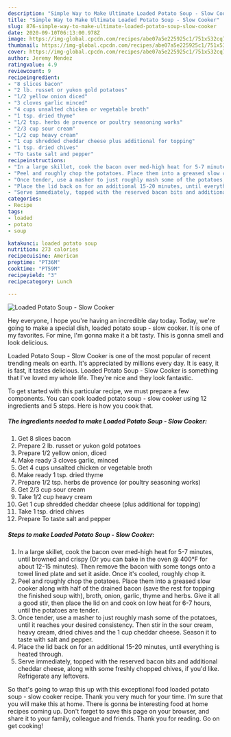 ```yaml
---
description: "Simple Way to Make Ultimate Loaded Potato Soup - Slow Cooker"
title: "Simple Way to Make Ultimate Loaded Potato Soup - Slow Cooker"
slug: 876-simple-way-to-make-ultimate-loaded-potato-soup-slow-cooker
date: 2020-09-10T06:13:00.978Z
image: https://img-global.cpcdn.com/recipes/abe07a5e225925c1/751x532cq70/loaded-potato-soup-slow-cooker-recipe-main-photo.jpg
thumbnail: https://img-global.cpcdn.com/recipes/abe07a5e225925c1/751x532cq70/loaded-potato-soup-slow-cooker-recipe-main-photo.jpg
cover: https://img-global.cpcdn.com/recipes/abe07a5e225925c1/751x532cq70/loaded-potato-soup-slow-cooker-recipe-main-photo.jpg
author: Jeremy Mendez
ratingvalue: 4.9
reviewcount: 9
recipeingredient:
- "8 slices bacon"
- "2 lb. russet or yukon gold potatoes"
- "1/2 yellow onion diced"
- "3 cloves garlic minced"
- "4 cups unsalted chicken or vegetable broth"
- "1 tsp. dried thyme"
- "1/2 tsp. herbs de provence or poultry seasoning works"
- "2/3 cup sour cream"
- "1/2 cup heavy cream"
- "1 cup shredded cheddar cheese plus additional for topping"
- "1 tsp. dried chives"
- "To taste salt and pepper"
recipeinstructions:
- "In a large skillet, cook the bacon over med-high heat for 5-7 minutes, until browned and crispy (Or you can bake in the oven @ 400°F for about 12-15 minutes). Then remove the bacon with some tongs onto a towel lined plate and set it aside. Once it&#39;s cooled, roughly chop it."
- "Peel and roughly chop the potatoes. Place them into a greased slow cooker along with half of the drained bacon (save the rest for topping the finished soup with), broth, onion, garlic, thyme and herbs. Give it all a good stir, then place the lid on and cook on low heat for 6-7 hours, until the potatoes are tender."
- "Once tender, use a masher to just roughly mash some of the potatoes, until it reaches your desired consistency. Then stir in the sour cream, heavy cream, dried chives and the 1 cup cheddar cheese. Season it to taste with salt and pepper."
- "Place the lid back on for an additional 15-20 minutes, until everything is heated through."
- "Serve immediately, topped with the reserved bacon bits and additional cheddar cheese, along with some freshly chopped chives, if you&#39;d like. Refrigerate any leftovers."
categories:
- Recipe
tags:
- loaded
- potato
- soup

katakunci: loaded potato soup 
nutrition: 273 calories
recipecuisine: American
preptime: "PT36M"
cooktime: "PT59M"
recipeyield: "3"
recipecategory: Lunch

---
```



![Loaded Potato Soup - Slow Cooker](https://img-global.cpcdn.com/recipes/abe07a5e225925c1/751x532cq70/loaded-potato-soup-slow-cooker-recipe-main-photo.jpg)

Hey everyone, I hope you're having an incredible day today. Today, we're going to make a special dish, loaded potato soup - slow cooker. It is one of my favorites. For mine, I'm gonna make it a bit tasty. This is gonna smell and look delicious.

Loaded Potato Soup - Slow Cooker is one of the most popular of recent trending meals on earth. It's appreciated by millions every day. It is easy, it is fast, it tastes delicious. Loaded Potato Soup - Slow Cooker is something that I've loved my whole life. They're nice and they look fantastic.




To get started with this particular recipe, we must prepare a few components. You can cook loaded potato soup - slow cooker using 12 ingredients and 5 steps. Here is how you cook that.

<!--inarticleads1-->

##### The ingredients needed to make Loaded Potato Soup - Slow Cooker:

1. Get 8 slices bacon
1. Prepare 2 lb. russet or yukon gold potatoes
1. Prepare 1/2 yellow onion, diced
1. Make ready 3 cloves garlic, minced
1. Get 4 cups unsalted chicken or vegetable broth
1. Make ready 1 tsp. dried thyme
1. Prepare 1/2 tsp. herbs de provence (or poultry seasoning works)
1. Get 2/3 cup sour cream
1. Take 1/2 cup heavy cream
1. Get 1 cup shredded cheddar cheese (plus additional for topping)
1. Take 1 tsp. dried chives
1. Prepare To taste salt and pepper




<!--inarticleads2-->

##### Steps to make Loaded Potato Soup - Slow Cooker:

1. In a large skillet, cook the bacon over med-high heat for 5-7 minutes, until browned and crispy (Or you can bake in the oven @ 400°F for about 12-15 minutes). Then remove the bacon with some tongs onto a towel lined plate and set it aside. Once it&#39;s cooled, roughly chop it.
1. Peel and roughly chop the potatoes. Place them into a greased slow cooker along with half of the drained bacon (save the rest for topping the finished soup with), broth, onion, garlic, thyme and herbs. Give it all a good stir, then place the lid on and cook on low heat for 6-7 hours, until the potatoes are tender.
1. Once tender, use a masher to just roughly mash some of the potatoes, until it reaches your desired consistency. Then stir in the sour cream, heavy cream, dried chives and the 1 cup cheddar cheese. Season it to taste with salt and pepper.
1. Place the lid back on for an additional 15-20 minutes, until everything is heated through.
1. Serve immediately, topped with the reserved bacon bits and additional cheddar cheese, along with some freshly chopped chives, if you&#39;d like. Refrigerate any leftovers.




So that's going to wrap this up with this exceptional food loaded potato soup - slow cooker recipe. Thank you very much for your time. I'm sure that you will make this at home. There is gonna be interesting food at home recipes coming up. Don't forget to save this page on your browser, and share it to your family, colleague and friends. Thank you for reading. Go on get cooking!

